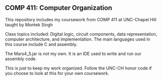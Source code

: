 ## COMP 411: Computer Organization

This repository includes my coursework from COMP 411 at UNC-Chapel Hill taught by Montek Singh

Class topics included: Digital logic, circuit components, data representation, computer architecture, and implementation. The main languages used in this course include C and assembly.

The Mars4_5.jar is not my own. It is an IDE used to write and run our assembly code.

This is just to keep my work organized. Follow the UNC-CH honor code if you choose to look at this for your own coursework.
